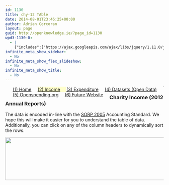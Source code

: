 ```yaml
---
id: 1130
title: chy-12 TAble
date: 2014-08-01T23:46:25+00:00
author: Adrian Corcoran
layout: page
guid: http://openknowledge.ie/?page_id=1130
wpd3-1130-0:
  - |
    {"includes":["https://ajax.googleapis.com/ajax/libs/jquery/1.11.0/jquery.min.js","/wp-content/uploads/2014/07/tabulate.js","/wp-content/uploads/2014/07/jquery.tablesorter.min_.js","/wp-content/uploads/2014/08/jquery.formatCurrency-1.4.0.min_.js"],"code":"\tvar mydata; // store data globally\r\n\t\r\n\t//-----------------------------------------------------------\r\n\t// 1. Load external data and format into hierarchy\r\n\t// 1.1 load external data\r\n\td3.tsv(\"/wp-content/uploads/2014/08/ds01_charity_2012_summary.tsv\", function(error, data3) {\r\n\t\tdata3.forEach(function(d) {\r\n\t      d.CharityRegNo = parseInt(d.CharityRegNo);\r\n\t      d.TotalExp = parseFloat(d.TotalExp);\r\n\t      d.Pct_Charity = parseFloat(d.Pct_Charity);\r\n\t\t});\r\n\t\t\t\t\t\r\n\t\tmydata = data3.filter(function(d) { return 1 == 1; });\r\n//\t\talert(JSON.stringify(mydata.filter(function(d) { return 1 == 1 ; })));\r\n\t\t\t\r\n\t\tvar cols = [\"CHY\",\"Charity\",\"Website\",\"A_Income\",\"ExpBarChart\",\"A1_Funds\",\"Pct_A1\",\r\n\t\t     \"A2_Activaties\",\"Pct_A2\",\"A3_Other\",\"Pct_A3\",\"A1a_Voluntary\",\"A2a_Grant\"]; // build array of column\r\n\t\t$(tabulate(mydata.filter(function(d) { return 1 == 1; }),cols ,\"#tbl\"));\t//build table\r\n\t\t\r\n\t\t// build anchor element for title\r\n\t\t$('#tbl table tbody').children('tr').each(function() {\r\n\t\t\tvar a = $(this).children('td:nth-child(2)').html();\r\n\t\t\tvar h = $(this).children('td:nth-child(3)').html();\r\n\t\t\tvar s = \"<a target=\\\"_blank\\\" href=\\\"\"+h+\"\\\">\"+a+\"</a>\";\r\n//\t\t\talert(h);\r\n\t\t\tif ( h != '' ) { $(this).children('td:nth-child(2)').html(s); }\r\n\t\t});\r\n\t\t\r\n\t    // Format Currency\r\n\t\t$('#tbl table tbody').children('tr').each(function() {\r\n\t\t    $(this).children('td:nth-child(4)').formatCurrency({symbol:'€',roundToDecimalPlace:-1});\r\n\t\t    $(this).children('td:nth-child(6)').formatCurrency({symbol:'€',roundToDecimalPlace:-1});\r\n\t\t    $(this).children('td:nth-child(8)').formatCurrency({symbol:'€',roundToDecimalPlace:-1});\r\n\t\t    $(this).children('td:nth-child(10)').formatCurrency({symbol:'€',roundToDecimalPlace:-1});\r\n\t\t    $(this).children('td:nth-child(12)').formatCurrency({symbol:'€',roundToDecimalPlace:-1});\r\n\t\t    $(this).children('td:nth-child(13)').formatCurrency({symbol:'€',roundToDecimalPlace:-1});\r\n\t\t    $(this).children('td:nth-child(4)').css('text-align','right');\r\n\t\t    $(this).children('td:nth-child(6)').css('text-align','right');\r\n\t\t    $(this).children('td:nth-child(8)').css('text-align','right');\r\n\t\t    $(this).children('td:nth-child(10)').css('text-align','right');\r\n\t\t    $(this).children('td:nth-child(12)').css('text-align','right');\r\n\t\t    $(this).children('td:nth-child(13)').css('text-align','right');\r\n\t\t});\r\n\t\t\r\n\t    // Format Percentage\r\n\t\t$('#tbl table tbody').children('tr').each(function() {\r\n\t\t    $(this).children('td:nth-child(7)').append(' %');$(this).children('td:nth-child(6)').css('text-align','right');\r\n\t\t    $(this).children('td:nth-child(9)').append(' %');$(this).children('td:nth-child(7)').css('text-align','right');\r\n\t\t    $(this).children('td:nth-child(11)').append(' %');$(this).children('td:nth-child(8)').css('text-align','right');\r\n\t\t});\r\n\t\t\r\n\r\n        // hide columns\r\n        $('#tbl table thead th:nth-child(3)').hide();$('#tbl table tbody td:nth-child(3)').hide();\r\n        $(\"#tbl table\").tablesorter();  // sort table\r\n  });"}
infinite_meta_show_sidebar:
  - No
infinite_meta_show_flex_slideshow:
  - No
infinite_meta_show_title:
  - No
---
```

<ul id="menu">
  <li style="float: left; display: inline; padding-right: 20px;">
    <a href="chy-04">(1) Home</a>
  </li>
  <li style="float: left; display: inline; padding-right: 20px; background-color: #ffffcc;">
    <a href="chy-12-2">(2) Income</a>
  </li>
  <li style="float: left; display: inline; padding-right: 20px;">
    <a href="chy-15">(3) Expenditure</a>
  </li>
  <li style="float: left; display: inline; padding-right: 20px;">
    <a href="chy-10-datasets">(4) Datasets (Open Data)</a>
  </li>
  <li style="float: left; display: inline; padding-right: 20px;">
    <a href="openspending">(5) Openspending.org</a>
  </li>
  <li style="float: left; display: inline; padding-right: 20px;">
    <a href="chy-12">(6) Future Website</a>
  </li>
</ul>

* * *

### Charity Income (2012 Annual Reports)

The data is encoded in-line with the <a href="http://www.dochas.ie/pages/resources/documents/sorp05.pdf" target="_blank">SORP 2005</a> Accounting Standard. We hope this will make it easier for you to understand the table of data. Additionally, you can click on any of the column headers to dynamically sort the rows.
  
<img src="/wp-content/uploads/2014/08/Income.png" alt="" width="862" height="136" />

<div id="tbl">
</div>


  

  

  


<div class="wpd3-1130-0">
</div>